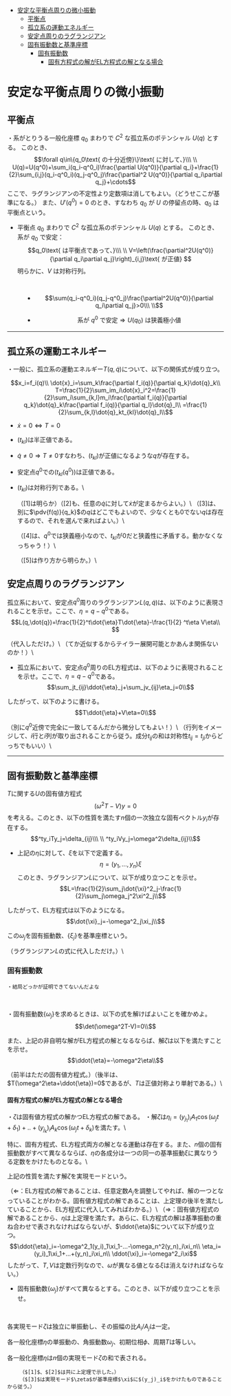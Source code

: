 
- [安定な平衡点周りの微小振動](#安定な平衡点周りの微小振動)
  - [平衡点](#平衡点)
  - [孤立系の運動エネルギー](#孤立系の運動エネルギー)
  - [安定点周りのラグランジアン](#安定点周りのラグランジアン)
  - [固有振動数と基準座標](#固有振動数と基準座標)
    - [固有振動数](#固有振動数)
      - [固有方程式の解がEL方程式の解となる場合](#固有方程式の解がel方程式の解となる場合)


# 安定な平衡点周りの微小振動

## 平衡点

<dl><dt>

・系がとりうる一般化座標 $q_0$ まわりで $C^2$ な孤立系のポテンシャル $U(q)$ とする。
このとき、
$$\forall q\in\{q_0\text{ の十分近傍}\}\text{ に対して、}\\\ \\
U(q)=U(q^0)+\sum_i(q_i-q^0_i)\frac{\partial U(q^0)}{\partial q_i}+\frac{1}{2}\sum_{i,j}(q_i-q^0_i)(q_j-q^0_j)\frac{\partial^2 U(q^0)}{\partial q_i\partial q_j}+\cdots$$
ここで、ラグランジアンの不定性より定数項は消してもよい。（どうせここが基準になる。）
また、$U'(q^0)=0$ のとき、すなわち $q_0$ が $U$ の停留点の時、$q_0$ は平衡点という。
<br>

- 平衡点 $q_0$ まわりで $C^2$ な孤立系のポテンシャル $U(q)$ とする。
このとき、系が $q_0$ で安定：
$$q_0\text{ は平衡点であって、}\\\ \\
V=\left(\frac{\partial^2U(q^0)}{\partial q_i\partial q_j}\right)_{i,j}\text{ が正値}
$$
明らかに、$V$ は対称行列。
<br>

</dt><dd>

- $$\sum(q_i-q^0_i)(q_j-q^0_j)\frac{\partial^2U(q^0)}{\partial q_i\partial q_j}>0\\\ \\$$

- $$\text{系が }q^0\text{ で安定}\Rightarrow U(q_0)\text{ は狭義極小値 }$$


</dd></dl> 

---

## 孤立系の運動エネルギー

・一般に、孤立系の運動エネルギー$T(q,\dot{q})$について、以下の関係式が成り立つ。

$$x_i=f_i(q)\\
\dot{x}_i=\sum_k\frac{\partial f_i(q)}{\partial q_k}\dot{q}_k\\
T=\frac{1}{2}\sum_im_i\dot{x}_i^2=\frac{1}{2}\sum_i\sum_{k,l}m_i\frac{\partial f_i(q)}{\partial q_k}\dot{q}_k\frac{\partial f_i(q)}{\partial q_l}\dot{q}_l\\
=\frac{1}{2}\sum_{k,l}\dot{q}_kt_{kl}\dot{q}_l\\$$


- $\dot{x}=0\iff T=0$
  
- $(t_{kl})$は半正値である。
  
- $\dot{q}\neq0\Rightarrow T\neq0$すなわち、$(t_{kl})$が正値になるような$q$が存在する。
  
- 安定点$q^0$での$(t_{kl}(q^0))$は正値である。
  
- $(t_{kl})$は対称行列である。\\


  （$[1]$は明らか）（$[2]$も、任意の$\dot{q}$に対して$\dot{x}$が定まるからよい。）\\
  （$[3]$は、別に$\pdv{f(q)}{q_k}$の$q$はどこでもよいので、少なくとも$0$でない$q$は存在するので、それを選んで来ればよい。）\\
  
  （$[4]$は、$q^0$では狭義極小なので、$t_{kl}$が$0$だと狭義性に矛盾する。動かなくなっちゃう！）\\
  
  （$[5]$は作り方から明らか。）\\

## 安定点周りのラグランジアン
  
孤立系において、安定点$q^0$周りのラグランジアン$L(q,\dot{q})$は、以下のように表現されることを示せ。ここで、$\eta=q-q^0$である。
$$L(q,\dot{q})=\frac{1}{2}^t\dot{\eta}T\dot{\eta}-\frac{1}{2} ^t\eta V\eta\\
$$

（代入しただけ。）\\
（てか近似するからテイラー展開可能とかあんま関係ないのか！）\\

- 孤立系において、安定点$q^0$周りのEL方程式は、以下のように表現されることを示せ。ここで、$\eta=q-q^0$である。
$$\sum_jt_{ij}\ddot{\eta}_j+\sum_jv_{ij}\eta_j=0\\$$

したがって、以下のように書ける。
$$T\ddot{\eta}+V\eta=0\\$$

（別に$q^0$近傍で完全に一致してるんだから微分してもよい！）\\
（行列をイメージして、$i$行と$i$列が取り出されることから従う。成分$t_{ij}$の和は対称性$t_{ij}=t_{ji}$からどっちでもいい）\\


---

## 固有振動数と基準座標

$T$に関する$U$の固有値方程式
$$(\omega^2T-V)y=0$$を考える。このとき、以下の性質を満たす$n$個の一次独立な固有ベクトル$y_i$が存在する。
$$^ty_iTy_j=\delta_{ij}\\\ \\
^ty_iVy_j=\omega^2\delta_{ij}\\$$

- 上記の$\eta$に対して、$\xi$を以下で定義する。
$$\eta=(y_1,...,y_n)\xi$$
このとき、ラグランジアン$L$について、以下が成り立つことを示せ。
$$L=\frac{1}{2}\sum_j\dot{\xi}^2_j-\frac{1}{2}\sum_j\omega_j^2\xi^2_j\\$$

したがって、EL方程式は以下のようになる。
$$\dot{\xi}_j=-\omega^2_j\xi_j\\$$

この$\omega_j$を固有振動数、$\{\xi_j\}$を基準座標という。

（ラグランジアン$L$の式に代入しただけ。）\\


### 固有振動数

    ・結局どっかが証明できてないんだよな
<br>


・固有振動数$\{\omega_j\}$を求めるときは、以下の式を解けばよいことを確かめよ。
$$\det(\omega^2T-V)=0\\$$

また、上記の非自明な解がEL方程式の解となるならば、解$\zeta$は以下を満たすことを示せ。
$$\ddot{\eta}=-\omega^2\eta\\$$

（前半はただの固有値方程式。）（後半は、$T(\omega^2\eta+\ddot{\eta})=0$であるが、$T$は正値対称より単射である。）\\

#### 固有方程式の解がEL方程式の解となる場合
  
・$\zeta$は固有値方程式の解かつEL方程式の解である。
・解$\zeta$は$\eta_i=(y_{j_1})_iA_1\cos(\omega_j t+\delta_1)+..+(y_{j_k})_iA_k\cos(\omega_j t+\delta_k)$を満たす。\\

  
  特に、固有方程式、EL方程式両方の解となる運動は存在する。また、$n$個の固有振動数がすべて異なるならば、$\eta$の各成分は一つの同一の基準振動$\xi$に異なりうる定数をかけたものとなる。\\
  
  上記の性質を満たす解$\zeta$を実現モードという。

  （$\Leftarrow$：EL方程式の解であることは、任意定数$A_j$を調整してやれば、解の一つとなっていることがわかる。固有値方程式の解であることは、上定理の後半を満たしていることから、EL方程式に代入してみればわかる。）\\
  （$\Rightarrow$：固有値方程式の解であることから、$\eta$は上定理を満たす。あらに、EL方程式の解は基準振動の重ね合わせで表されなければならないが、$\ddot{\eta}$について以下が成り立つ。
  $$\ddot{\eta}_i=-\omega^2_1(y_i)_1\xi_1-...-\omega_n^2(y_n)_i\xi_n\\
  \eta_i=(y_i)_1\xi_1+...+(y_n)_i\xi_n\\
  \ddot{\xi}_i=-\omega^2_i\xi$$したがって、$T,V$は定数行列なので、$\omega$が異なる値となる$\xi$は消えなければならない。）
<br>
  
- 固有振動数$\{\omega_j\}$がすべて異なるとする。このとき、以下が成り立つことを示せ。
<br>
  
   各実現モード$\zeta$は独立に単振動し、その振幅の比$A_i/A_j$は一定。

   各一般化座標$\eta$の単振動の、角振動数$\omega_j$、初期位相$\phi$、周期$T$は等しい。

   各一般化座標$\eta$は$n$個の実現モード$\zeta$の和で表される。
  
  
        （$[1]$、$[2]$は共に上定理で示した。）
        （$[3]$は実現モード$\zeta$が基準座標$\xi$に$(y_j)_i$をかけたものであることから従う。）
  